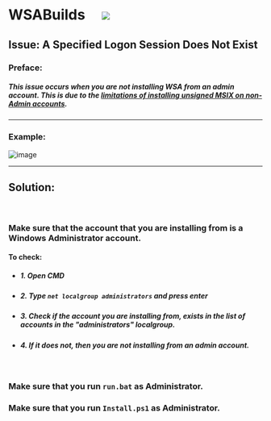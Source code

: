 # WSABuilds &nbsp; &nbsp; <img src="https://img.shields.io/github/downloads/MustardChef/WSABuilds/total?label=Total%20Downloads&style=for-the-badge"/> &nbsp; 

## Issue: A Specified Logon Session Does Not Exist

### Preface: 
##### This issue occurs when you are not installing WSA from an admin account. This is due to the [limitations of installing unsigned MSIX on non-Admin accounts](https://github.com/LSPosed/MagiskOnWSALocal/issues/276#issuecomment-1492594872). 
---
### Example:
![image](https://github.com/MustardChef/WSABuilds/assets/68516357/bfe330c2-ddb0-4fd1-98ce-fc1f1ec60a29)

---

## Solution:

<br />

### Make sure that the account that you are installing from is a Windows Administrator account.

#### To check:
- ##### 1. Open CMD
- ##### 2. Type ```net localgroup administrators``` and press enter
- ##### 3. Check if the account you are installing from, exists in the list of accounts in the  "administrators" localgroup.
- ##### 4. If it does not, then you are not installing from an admin account.

<br />

### Make sure that you run ```run.bat``` as Administrator.

### Make sure that you run ```Install.ps1``` as Administrator.
